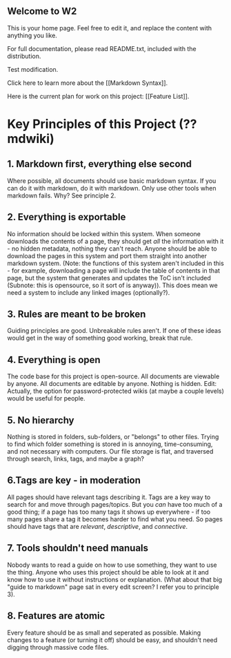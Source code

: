 Welcome to W2
-------------

This is your home page.  Feel free to edit it, and replace the content with anything you like.

For full documentation, please read README.txt, included with the distribution.

Test modification.

Click here to learn more about the [[Markdown Syntax]]. 

Here is the current plan for work on this project: [[Feature List]].

# Key Principles of this Project (??mdwiki)
## 1. Markdown first, everything else second
Where possible, all documents should use basic markdown syntax. If you can do it with markdown, do it with markdown. Only use other tools when markdown fails. Why? See principle 2.

## 2. Everything is exportable
No information should be locked within this system. When someone downloads the contents of a page, they should get _all_ the information with it - no hidden metadata, nothing they can't reach. Anyone should be able to download the pages in this system and port them straight into another markdown system. (Note: the functions of this system aren't included in this - for example, downloading a page will include the table of contents in that page, but the system that generates and updates the ToC isn't included (Subnote: this is opensource, so it sort of is anyway)). This does mean we need a system to include any linked images (optionally?).

## 3. Rules are meant to be broken
Guiding principles are good. Unbreakable rules aren't. If one of these ideas would get in the way of something good working, break that rule.

## 4. Everything is open
The code base for this project is open-source. All documents are viewable by anyone. All documents are editable by anyone. Nothing is hidden. Edit: Actually, the option for password-protected wikis (at maybe a couple levels) would be useful for people.

## 5. No hierarchy
Nothing is stored in folders, sub-folders, or "belongs" to other files. Trying to find which folder something is stored in is annoying, time-consuming, and not necessary with computers. Our file storage is flat, and traversed through search, links, tags, and maybe a graph?

##  6.Tags are key - in moderation
All pages should have relevant tags describing it. Tags are a key way to search for and move through pages/topics. But you *can* have too much of a good thing; if a page has too many tags it shows up everywhere - if too many pages share a tag it becomes harder to find what you need. So pages should have tags that are _relevant_, _descriptive_, and _connective_.

## 7. Tools shouldn't need manuals
Nobody wants to read a guide on how to use something, they want to use the thing. Anyone who uses this project should be able to look at it and know how to use it without instructions or explanation. (What about that big "guide to markdown" page sat in every edit screen? I refer you to principle 3).

## 8. Features are atomic
Every feature should be as small and seperated as possible. Making changes to a feature (or turning it off) should be easy, and shouldn't need digging through massive code files.
